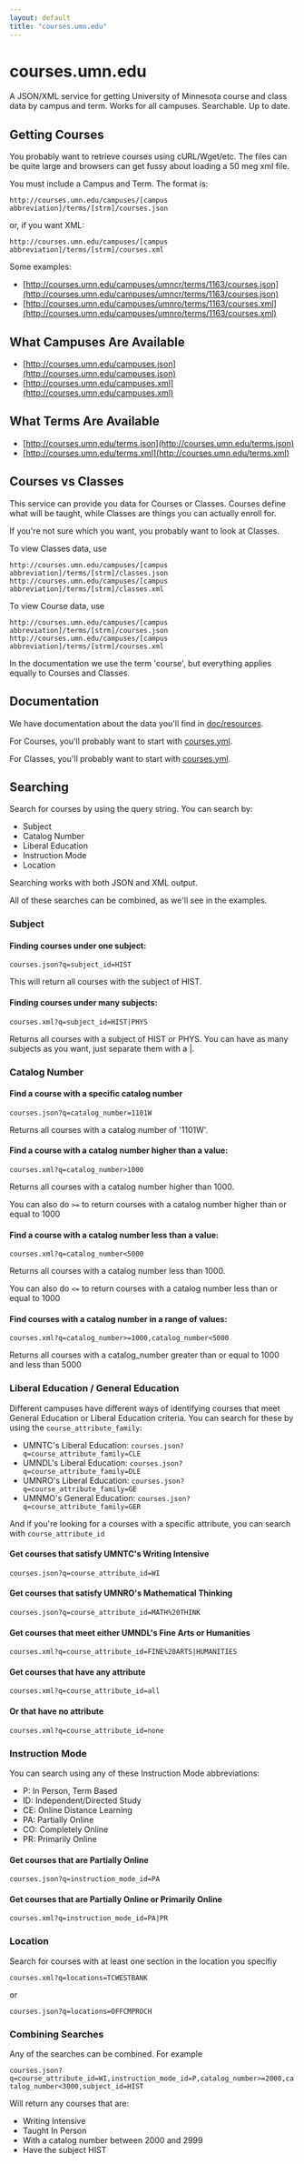 ```yaml
---
layout: default
title: "courses.umn.edu"
---
```


# courses.umn.edu

A JSON/XML service for getting University of Minnesota course and class data by campus and term. Works for all campuses. Searchable. Up to date.

## Getting Courses

You probably want to retrieve courses using cURL/Wget/etc. The files can be quite large and browsers can get fussy about loading a 50 meg xml file.

You must include a Campus and Term. The format is:

`http://courses.umn.edu/campuses/[campus abbreviation]/terms/[strm]/courses.json`

or, if you want XML:

`http://courses.umn.edu/campuses/[campus abbreviation]/terms/[strm]/courses.xml`

Some examples:

- [http://courses.umn.edu/campuses/umncr/terms/1163/courses.json](http://courses.umn.edu/campuses/umncr/terms/1163/courses.json)
- [http://courses.umn.edu/campuses/umnro/terms/1163/courses.xml](http://courses.umn.edu/campuses/umnro/terms/1163/courses.xml)

## What Campuses Are Available

- [http://courses.umn.edu/campuses.json](http://courses.umn.edu/campuses.json)
- [http://courses.umn.edu/campuses.xml](http://courses.umn.edu/campuses.xml)

## What Terms Are Available

- [http://courses.umn.edu/terms.json](http://courses.umn.edu/terms.json)
- [http://courses.umn.edu/terms.xml](http://courses.umn.edu/terms.xml)

## Courses vs Classes

This service can provide you data for Courses or Classes. Courses define what will be taught, while Classes are things you can actually enroll for.

If you're not sure which you want, you probably want to look at Classes.

To view Classes data, use 

`http://courses.umn.edu/campuses/[campus abbreviation]/terms/[strm]/classes.json`
`http://courses.umn.edu/campuses/[campus abbreviation]/terms/[strm]/classes.xml`

To view Course data, use 

`http://courses.umn.edu/campuses/[campus abbreviation]/terms/[strm]/courses.json`
`http://courses.umn.edu/campuses/[campus abbreviation]/terms/[strm]/courses.xml`

In the documentation we use the term 'course', but everything applies equally to Courses and Classes.

## Documentation

We have documentation about the data you'll find in [doc/resources](https://github.com/umn-asr/courses/tree/master/doc/resources). 

For Courses, you'll probably want to start with [courses.yml](https://github.com/umn-asr/courses/blob/master/doc/resources/courses.yml).

For Classes, you'll probably want to start with [courses.yml](https://github.com/umn-asr/courses/blob/master/doc/resources/courses.yml).

## Searching

Search for courses by using the query string. You can search by:

- Subject
- Catalog Number
- Liberal Education
- Instruction Mode
- Location

Searching works with both JSON and XML output.

All of these searches can be combined, as we'll see in the examples.

### Subject

#### Finding courses under one subject:

`courses.json?q=subject_id=HIST`

This will return all courses with the subject of HIST.

#### Finding courses under many subjects:

`courses.xml?q=subject_id=HIST|PHYS`

Returns all courses with a subject of HIST or PHYS. You can have as many subjects as you want, just separate them with a \|.

### Catalog Number

#### Find a course with a specific catalog number

`courses.json?q=catalog_number=1101W`

Returns all courses with a catalog number of '1101W'.

#### Find a course with a catalog number higher than a value:

`courses.xml?q=catalog_number>1000`

Returns all courses with a catalog number higher than 1000. 

You can also do `>=` to return courses with a catalog number higher than or equal to 1000

#### Find a course with a catalog number less than a value:

`courses.xml?q=catalog_number<5000`

Returns all courses with a catalog number less than 1000. 

You can also do `<=` to return courses with a catalog number less than or equal to 1000

#### Find courses with a catalog number in a range of values:

`courses.xml?q=catalog_number>=1000,catalog_number<5000`

Returns all courses with a catalog_number greater than or equal to 1000 and less than 5000

### Liberal Education / General Education

Different campuses have different ways of identifying courses that meet General Education or Liberal Education criteria. You can search for these by using the `course_attribute_family`:

- UMNTC's Liberal Education: `courses.json?q=course_attribute_family=CLE`
- UMNDL's Liberal Education: `courses.json?q=course_attribute_family=DLE`
- UMNRO's Liberal Education: `courses.json?q=course_attribute_family=GE`
- UMNMO's General Education: `courses.json?q=course_attribute_family=GER`

And if you're looking for a courses with a specific attribute, you can search with `course_attribute_id`

#### Get courses that satisfy UMNTC's Writing Intensive

`courses.json?q=course_attribute_id=WI`

#### Get courses that satisfy UMNRO's Mathematical Thinking

`courses.json?q=course_attribute_id=MATH%20THINK`

#### Get courses that meet either UMNDL's Fine Arts or Humanities

`courses.xml?q=course_attribute_id=FINE%20ARTS|HUMANITIES`

#### Get courses that have any attribute

`courses.xml?q=course_attribute_id=all`

#### Or that have no attribute

`courses.xml?q=course_attribute_id=none`

### Instruction Mode

You can search using any of these Instruction Mode abbreviations:

- P: In Person, Term Based
- ID: Independent/Directed Study
- CE: Online Distance Learning
- PA: Partially Online
- CO: Completely Online
- PR: Primarily Online

#### Get courses that are Partially Online

`courses.json?q=instruction_mode_id=PA`

#### Get courses that are Partially Online or Primarily Online

`courses.xml?q=instruction_mode_id=PA|PR`

### Location

Search for courses with at least one section in the location you specifiy

`courses.xml?q=locations=TCWESTBANK`

or

`courses.json?q=locations=OFFCMPROCH`

### Combining Searches

Any of the searches can be combined. For example

`courses.json?q=course_attribute_id=WI,instruction_mode_id=P,catalog_number>=2000,catalog_number<3000,subject_id=HIST`

Will return any courses that are:

- Writing Intensive
- Taught In Person
- With a catalog number between 2000 and 2999
- Have the subject HIST
